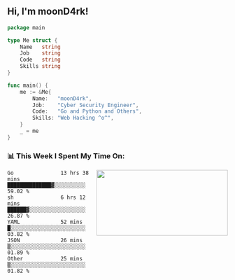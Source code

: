 <h2> Hi, I'm moonD4rk!</h2>

```go
package main

type Me struct {
	Name   string
	Job    string
	Code   string
	Skills string
}

func main() {
	me := &Me{
		Name:   "moonD4rk",
		Job:    "Cyber Security Engineer",
		Code:   "Go and Python and Others",
		Skills: "Web Hacking ^o^",
	}
	_ = me
}
```

<h3>📊 This Week I Spent My Time On:</h3>
<img align='right' src="https://github-readme-stats.vercel.app/api?username=moond4rk&show_icons=true&theme=radical", width="300" height="150">

<!--START_SECTION:waka-->

```text
Go               13 hrs 38 mins  ██████████████▓░░░░░░░░░░   59.02 %
sh               6 hrs 12 mins   ██████▓░░░░░░░░░░░░░░░░░░   26.87 %
YAML             52 mins         █░░░░░░░░░░░░░░░░░░░░░░░░   03.82 %
JSON             26 mins         ▒░░░░░░░░░░░░░░░░░░░░░░░░   01.89 %
Other            25 mins         ▒░░░░░░░░░░░░░░░░░░░░░░░░   01.82 %
```

<!--END_SECTION:waka-->

